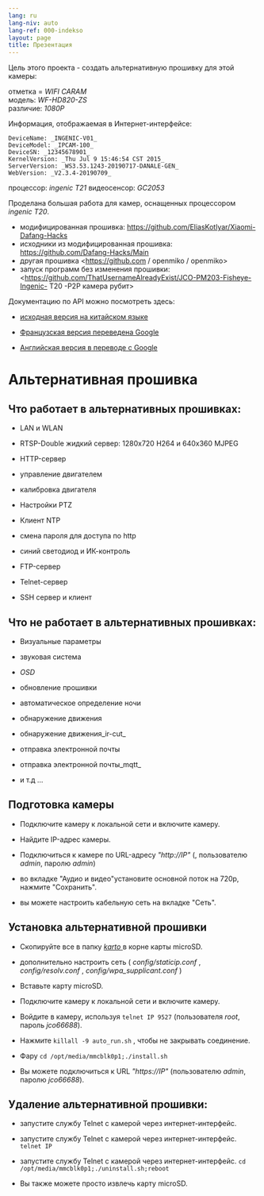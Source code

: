 ```yaml
---
lang: ru
lang-niv: auto
lang-ref: 000-indekso
layout: page
title: Презентация
---
```


Цель этого проекта - создать альтернативную прошивку для этой камеры:

отметка = _WIFI CARAM_  
модель: _WF-HD820-ZS_  
различие: _1080P_

Информация, отображаемая в Интернет-интерфейсе:
```
DeviceName: _INGENIC-V01_
DeviceModel: _IPCAM-100_
DeviceSN: _12345678901_
KernelVersion: _Thu Jul 9 15:46:54 CST 2015_
ServerVersion: _WS3.53.1243-20190717-DANALE-GEN_
WebVersion: _V2.3.4-20190709_
```

процессор: _ingenic T21_
видеосенсор: _GC2053_

Проделана большая работа для камер, оснащенных процессором _ingenic T20_.
* модифицированная прошивка: <https://github.com/EliasKotlyar/Xiaomi-Dafang-Hacks>
* исходники из модифицированная прошивка: <https://github.com/Dafang-Hacks/Main>
* другая прошивка <https://github.com / openmiko / openmiko>
* запуск программ без изменения прошивки: <https://github.com/ThatUsernameAlreadyExist/JCO-PM203-Fisheye-Ingenic- T20 -P2P камера рубит>

Документацию по API можно посмотреть здесь:  
* [исходная версия на китайском языке](../zh/includes.zh/html/)


* [Французская версия переведена Google](../fr/includes.fr/html/)


* [Английская версия в переводе с Google](../en/includes.en/html/)



# Альтернативная прошивка

## Что работает в альтернативных прошивках:

* LAN и WLAN


* RTSP-Double жидкий сервер: 1280x720 H264 и 640x360 MJPEG


* HTTP-сервер


* управление двигателем


* калибровка двигателя


* Настройки PTZ


* Клиент NTP


* смена пароля для доступа по http


* синий светодиод и ИК-контроль


* FTP-сервер


* Telnet-сервер


* SSH сервер и клиент



## Что не работает в альтернативных прошивках:

* Визуальные параметры


* звуковая система


* _OSD_


* обновление прошивки


* автоматическое определение ночи


* обнаружение движения


* обнаружение движения_ir-cut_


* отправка электронной почты


* отправка электронной почты_mqtt_


* и т.д ...



## Подготовка камеры

* Подключите камеру к локальной сети и включите камеру.


* Найдите IP-адрес камеры.


* Подключиться к камере по URL-адресу _"http://IP"_ (, пользователю _admin_, паролю _admin_)


* во вкладке "Аудио и видео"установите основной поток на 720p, нажмите "Сохранить".


* вы можете настроить кабельную сеть на вкладке "Сеть".



## Установка альтернативной прошивки

* Скопируйте все в папку [ _karto_ ](https://github.com/jmichault/ipcam-100/tree/master/karto) в корне карты microSD.


* дополнительно настроить сеть ( _config/staticip.conf_ , _config/resolv.conf_ , _config/wpa_supplicant.conf_ )


* Вставьте карту microSD.


* Подключите камеру к локальной сети и включите камеру.


* Войдите в камеру, используя `telnet IP 9527` (пользователя _root_, пароль _jco66688_).


* Нажмите `killall -9 auto_run.sh` , чтобы не закрывать соединение.


* Фару `cd /opt/media/mmcblk0p1;./install.sh`


* Вы можете подключиться к URL _"https://IP"_ (пользователю _admin_, паролю _jco66688_).



## Удаление альтернативной прошивки:

* запустите службу Telnet с камерой через интернет-интерфейс.


* запустите службу Telnet с камерой через интернет-интерфейс. `telnet IP` 


* запустите службу Telnet с камерой через интернет-интерфейс. `cd /opt/media/mmcblk0p1;./uninstall.sh;reboot`



* Вы также можете просто извлечь карту microSD.


